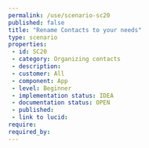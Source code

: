```yaml
---
permalink: /use/scenario-sc20
published: false
title: "Rename Contacts to your needs"
type: scenario
properties:
 - id: SC20
 - category: Organizing contacts
 - description: 
 - customer: All
 - component: App
 - level: Beginner
 - implementation status: IDEA
 - documentation status: OPEN
 - published: 
 - link to lucid: 
require:
required_by:
---
```

